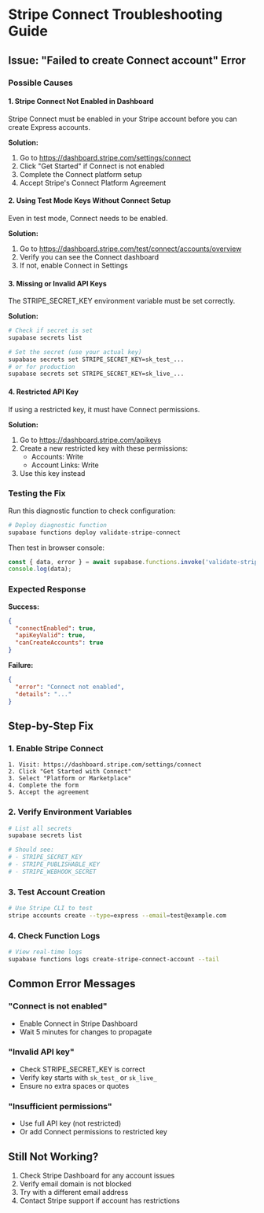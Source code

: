 # Stripe Connect Troubleshooting Guide

## Issue: "Failed to create Connect account" Error

### Possible Causes

#### 1. **Stripe Connect Not Enabled in Dashboard**
Stripe Connect must be enabled in your Stripe account before you can create Express accounts.

**Solution:**
1. Go to https://dashboard.stripe.com/settings/connect
2. Click "Get Started" if Connect is not enabled
3. Complete the Connect platform setup
4. Accept Stripe's Connect Platform Agreement

#### 2. **Using Test Mode Keys Without Connect Setup**
Even in test mode, Connect needs to be enabled.

**Solution:**
1. Go to https://dashboard.stripe.com/test/connect/accounts/overview
2. Verify you can see the Connect dashboard
3. If not, enable Connect in Settings

#### 3. **Missing or Invalid API Keys**
The STRIPE_SECRET_KEY environment variable must be set correctly.

**Solution:**
```bash
# Check if secret is set
supabase secrets list

# Set the secret (use your actual key)
supabase secrets set STRIPE_SECRET_KEY=sk_test_...
# or for production
supabase secrets set STRIPE_SECRET_KEY=sk_live_...
```

#### 4. **Restricted API Key**
If using a restricted key, it must have Connect permissions.

**Solution:**
1. Go to https://dashboard.stripe.com/apikeys
2. Create a new restricted key with these permissions:
   - Accounts: Write
   - Account Links: Write
3. Use this key instead

### Testing the Fix

Run this diagnostic function to check configuration:

```bash
# Deploy diagnostic function
supabase functions deploy validate-stripe-connect
```

Then test in browser console:
```javascript
const { data, error } = await supabase.functions.invoke('validate-stripe-connect');
console.log(data);
```

### Expected Response

**Success:**
```json
{
  "connectEnabled": true,
  "apiKeyValid": true,
  "canCreateAccounts": true
}
```

**Failure:**
```json
{
  "error": "Connect not enabled",
  "details": "..."
}
```

## Step-by-Step Fix

### 1. Enable Stripe Connect
```
1. Visit: https://dashboard.stripe.com/settings/connect
2. Click "Get Started with Connect"
3. Select "Platform or Marketplace"
4. Complete the form
5. Accept the agreement
```

### 2. Verify Environment Variables
```bash
# List all secrets
supabase secrets list

# Should see:
# - STRIPE_SECRET_KEY
# - STRIPE_PUBLISHABLE_KEY
# - STRIPE_WEBHOOK_SECRET
```

### 3. Test Account Creation
```bash
# Use Stripe CLI to test
stripe accounts create --type=express --email=test@example.com
```

### 4. Check Function Logs
```bash
# View real-time logs
supabase functions logs create-stripe-connect-account --tail
```

## Common Error Messages

### "Connect is not enabled"
- Enable Connect in Stripe Dashboard
- Wait 5 minutes for changes to propagate

### "Invalid API key"
- Check STRIPE_SECRET_KEY is correct
- Verify key starts with `sk_test_` or `sk_live_`
- Ensure no extra spaces or quotes

### "Insufficient permissions"
- Use full API key (not restricted)
- Or add Connect permissions to restricted key

## Still Not Working?

1. Check Stripe Dashboard for any account issues
2. Verify email domain is not blocked
3. Try with a different email address
4. Contact Stripe support if account has restrictions
